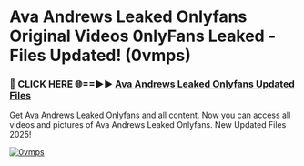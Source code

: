 # Ava Andrews Leaked Onlyfans Original Videos 0nlyFans Leaked - Files Updated! (0vmps)

<h3>🔴 CLICK HERE 🌐==►► <a href="https://tinyurl.com/2m67pmp6" rel="nofollow">Ava Andrews Leaked Onlyfans Updated Files</a></h3>

Get Ava Andrews Leaked Onlyfans and all content. Now you can access all videos and pictures of Ava Andrews Leaked Onlyfans. New Updated Files 2025!

[![0vmps](https://i.imgur.com/H4QAA4z.gif)](https://tinyurl.com/2m67pmp6)